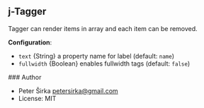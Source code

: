 ## j-Tagger

Tagger can render items in array and each item can be removed.

__Configuration__:

- `text` {String} a property name for label (default: `name`)
- `fullwidth` {Boolean} enables fullwidth tags (default: `false`)

### Author

- Peter Širka <petersirka@gmail.com>
- License: MIT